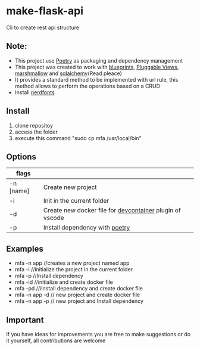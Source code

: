 # make-flask-api
Cli to create rest api structure

## Note: 

* This project use [Poetry](https://python-poetry.org/) as  packaging and dependency management
* This project was created to work with [blueprints](https://flask.palletsprojects.com/en/1.1.x/blueprints/), [Pluggable Views](https://flask.palletsprojects.com/en/1.1.x/views/), [marshmallow](https://flask-marshmallow.readthedocs.io/en/latest/) and [sqlalchemy](https://flask-sqlalchemy.palletsprojects.com/en/2.x/)(Read pleace)
* It provides a standard method to be implemented with url rule, this method allows to perform the operations based on a CRUD
* Install [nerdfonts](https://www.nerdfonts.com)

## Install
1. clone repositoy
2. access the folder
3. execute this command "sudo cp mfa /usr/local/bin"

## Options

| flags  |   |
|---|---|
| -n  [name]| Create new project|
| -i| Init in the current folder|
| -d| Create new docker file for [devcontainer](https://code.visualstudio.com/docs/remote/containers) plugin of vscode|
| -p| Install dependency with [poetry](https://python-poetry.org/)|

## Examples

* mfa -n app  //creates a new project named app
* mfa -i  //initialize the project in the current folder
* mfa -p //Install dependency
* mfa -id //initialize and create docker file
* mfa -pd //iInstall dependency and create docker file
* mfa -n app -d // new project and create docker file
* mfa -n app -p // new project and Install dependency

## Important
If you have ideas for improvements you are free to make suggestions or do it yourself, all contributions are welcome
